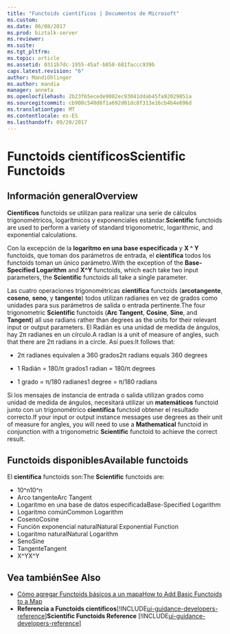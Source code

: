 ```yaml
---
title: "Functoids científicos | Documentos de Microsoft"
ms.custom: 
ms.date: 06/08/2017
ms.prod: biztalk-server
ms.reviewer: 
ms.suite: 
ms.tgt_pltfrm: 
ms.topic: article
ms.assetid: 0311b7dc-1955-45af-b858-681faccc939b
caps.latest.revision: "6"
author: MandiOhlinger
ms.author: mandia
manager: anneta
ms.openlocfilehash: 2b23f65ecede9082ec93041ddab45fa92029851a
ms.sourcegitcommit: cb908c540d8f1a692d01dc8f313e16cb4b4e696d
ms.translationtype: MT
ms.contentlocale: es-ES
ms.lasthandoff: 09/20/2017
---
```

# <a name="scientific-functoids"></a><span data-ttu-id="60810-102">Functoids científicos</span><span class="sxs-lookup"><span data-stu-id="60810-102">Scientific Functoids</span></span>

## <a name="overview"></a><span data-ttu-id="60810-103">Información general</span><span class="sxs-lookup"><span data-stu-id="60810-103">Overview</span></span>
<span data-ttu-id="60810-104">**Científicos** functoids se utilizan para realizar una serie de cálculos trigonométricos, logarítmicos y exponenciales estándar.</span><span class="sxs-lookup"><span data-stu-id="60810-104">**Scientific** functoids are used to perform a variety of standard trigonometric, logarithmic, and exponential calculations.</span></span>  
  
 <span data-ttu-id="60810-105">Con la excepción de la **logaritmo en una base especificada** y **X ^ Y** functoids, que toman dos parámetros de entrada, el **científica** todos los functoids toman un único parámetro.</span><span class="sxs-lookup"><span data-stu-id="60810-105">With the exception of the **Base-Specified Logarithm** and **X^Y** functoids, which each take two input parameters, the **Scientific** functoids all take a single parameter.</span></span>  
  
 <span data-ttu-id="60810-106">Las cuatro operaciones trigonométricas **científica** functoids (**arcotangente**, **coseno**, **seno**, y **tangente**) todos utilizan radianes en vez de grados como unidades para sus parámetros de salida o entrada pertinente.</span><span class="sxs-lookup"><span data-stu-id="60810-106">The four trigonometric **Scientific** functoids (**Arc Tangent**, **Cosine**, **Sine**, and **Tangent**) all use radians rather than degrees as the units for their relevant input or output parameters.</span></span> <span data-ttu-id="60810-107">El Radián es una unidad de medida de ángulos, hay 2π radianes en un círculo.</span><span class="sxs-lookup"><span data-stu-id="60810-107">A radian is a unit of measure of angles, such that there are 2π radians in a circle.</span></span> <span data-ttu-id="60810-108">Así pues:</span><span class="sxs-lookup"><span data-stu-id="60810-108">It follows that:</span></span>  
  
-   <span data-ttu-id="60810-109">2π radianes equivalen a 360 grados</span><span class="sxs-lookup"><span data-stu-id="60810-109">2π radians equals 360 degrees</span></span>  
  
-   <span data-ttu-id="60810-110">1 Radián = 180/π grados</span><span class="sxs-lookup"><span data-stu-id="60810-110">1 radian = 180/π degrees</span></span>  
  
-   <span data-ttu-id="60810-111">1 grado = π/180 radianes</span><span class="sxs-lookup"><span data-stu-id="60810-111">1 degree = π/180 radians</span></span>  
  
 <span data-ttu-id="60810-112">Si los mensajes de instancia de entrada o salida utilizan grados como unidad de medida de ángulos, necesitará utilizar un **matemáticos** functoid junto con un trigonométrico **científica** functoid obtener el resultado correcto.</span><span class="sxs-lookup"><span data-stu-id="60810-112">If your input or output instance messages use degrees as their unit of measure for angles, you will need to use a **Mathematical** functoid in conjunction with a trigonometric **Scientific** functoid to achieve the correct result.</span></span>  

## <a name="available-functoids"></a><span data-ttu-id="60810-113">Functoids disponibles</span><span class="sxs-lookup"><span data-stu-id="60810-113">Available functoids</span></span>  
 <span data-ttu-id="60810-114">El **científica** functoids son:</span><span class="sxs-lookup"><span data-stu-id="60810-114">The **Scientific** functoids are:</span></span> 

* <span data-ttu-id="60810-115">10^n</span><span class="sxs-lookup"><span data-stu-id="60810-115">10^n</span></span>
* <span data-ttu-id="60810-116">Arco tangente</span><span class="sxs-lookup"><span data-stu-id="60810-116">Arc Tangent</span></span>
* <span data-ttu-id="60810-117">Logaritmo en una base de datos especificada</span><span class="sxs-lookup"><span data-stu-id="60810-117">Base-Specified Logarithm</span></span>
* <span data-ttu-id="60810-118">Logaritmo común</span><span class="sxs-lookup"><span data-stu-id="60810-118">Common Logarithm</span></span>
* <span data-ttu-id="60810-119">Coseno</span><span class="sxs-lookup"><span data-stu-id="60810-119">Cosine</span></span>
* <span data-ttu-id="60810-120">Función exponencial natural</span><span class="sxs-lookup"><span data-stu-id="60810-120">Natural Exponential Function</span></span>
* <span data-ttu-id="60810-121">Logaritmo natural</span><span class="sxs-lookup"><span data-stu-id="60810-121">Natural Logarithm</span></span>
* <span data-ttu-id="60810-122">Seno</span><span class="sxs-lookup"><span data-stu-id="60810-122">Sine</span></span>
* <span data-ttu-id="60810-123">Tangente</span><span class="sxs-lookup"><span data-stu-id="60810-123">Tangent</span></span>
* <span data-ttu-id="60810-124">X^Y</span><span class="sxs-lookup"><span data-stu-id="60810-124">X^Y</span></span>
  
## <a name="see-also"></a><span data-ttu-id="60810-125">Vea también</span><span class="sxs-lookup"><span data-stu-id="60810-125">See Also</span></span>  
-  [<span data-ttu-id="60810-126">Cómo agregar Functoids básicos a un mapa</span><span class="sxs-lookup"><span data-stu-id="60810-126">How to Add Basic Functoids to a Map</span></span>](../core/how-to-add-basic-functoids-to-a-map.md)   
-  <span data-ttu-id="60810-127">**Referencia a Functoids científicos**[!INCLUDE[ui-guidance-developers-reference](../includes/ui-guidance-developers-reference.md)]</span><span class="sxs-lookup"><span data-stu-id="60810-127">**Scientific Functoids Reference** [!INCLUDE[ui-guidance-developers-reference](../includes/ui-guidance-developers-reference.md)]</span></span>